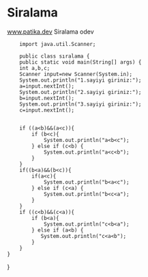 # Siralama
www.patika.dev Siralama odev





        import java.util.Scanner;

        public class sıralama {
        public static void main(String[] args) {
        int a,b,c;
        Scanner input=new Scanner(System.in);
        System.out.println("1.sayiyi giriniz:");
        a=input.nextInt();
        System.out.println("2.sayiyi giriniz:");
        b=input.nextInt();
        System.out.println("3.sayiyi giriniz:");
        c=input.nextInt();


        if ((a<b)&&(a<c)){
            if (b<c){
                System.out.println("a<b<c");
            } else if (c<b) {
                System.out.println("a<c<b");
            }
        }
        if((b<a)&&(b<c)){
            if(a<c){
                System.out.println("b<a<c");
            } else if (c<a) {
                System.out.println("b<c<a");
            }
        }
        if ((c<b)&&(c<a)){
            if (b<a){
                System.out.println("c<b<a");
            } else if (a<b) {
               System.out.println("c<a<b");
            }
        }
    }
}

